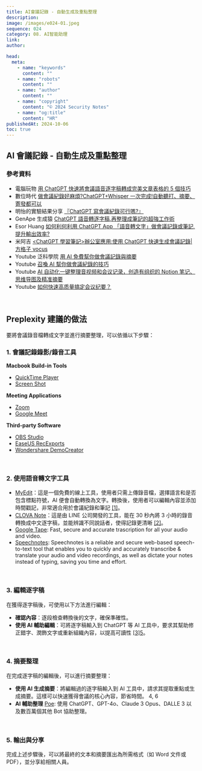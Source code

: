 ```yaml
---
title: AI會議記錄 - 自動生成及重點整理
description:
image: /images/e024-01.jpeg
sequence: 024
category: 08. AI智能助理
link:
author:

head:
  meta:
    - name: "keywords"
      content: ""
    - name: "robots"
      content: ""
    - name: "author"
      content: ""
    - name: "copyright"
      content: "© 2024 Security Notes"
    - name: "og:title"
      content: "HR"
publishedAt: 2024-10-06
toc: true
---
```


## AI 會議記錄 - 自動生成及重點整理

### 參考資料

- 電腦玩物 <a href="https://www.playpcesor.com/2023/03/chatgpt-note.html">用 ChatGPT 快速將會議語音逐字稿轉成完美文章表格的 5 個技巧</a>
- 數位時代 <a href="https://www.bnext.com.tw/article/75638/ai-chatgpt-whisper-meeting">做會議紀錄好麻煩?ChatGPT+Whisper 一次完成!自動聽打、摘要、寄發都可以</a>
- 明怡的實驗結果分享 <a href="https://medium.com/明怡觀點/chatgpt寫會議紀錄可行嗎-明怡的實驗結果分享-63a44b2a9798">『ChatGPT 寫會議紀錄可行嗎?』</a>
- GenApe 生成猿 <a href="https://www.genape.ai/zh-hant/blogs/chatgpt-transcript/">ChatGPT 語音轉逐字稿,再整理成筆記的超強工作術</a>
- Esor Huang <a href="https://www.thenewslens.com/article/189817"> 如何利何利用 ChatGPT App 「語音轉文字」做會議記錄或筆記,提升輸出效率?</a>
- 米阿吉 <a href="https://vocus.cc/article/63febefffd89780001064441"><ChatGPT 學習筆記>辦公室應用:使用 ChatGPT 快速生成會議記錄|方格子 vocus</a>
- Youtube 泛科學院 <a href="https://www.youtube.com/watch?v=ak1RpfetKDM">用 AI 免費幫你做會議記錄與摘要</a>
- Youtube <a href="https://www.youtube.com/watch?v=7swcUtvIuTA">召喚 AI 幫你做會議紀錄的技巧</a>
- Youtube <a href="https://www.youtube.com/watch?v=NZSz9G6D2Ss">AI 自动化一键整理音视频和会议记录，创造有组织的 Notion 笔记、思维导图及精准摘要</a>
- Youtube <a href="https://www.youtube.com/watch?v=Zilg1fQ9__0">如何快速高质量搞定会议纪要？</a>

<br>

## Preplexity 建議的做法

要將會議錄音檔轉成文字並進行摘要整理，可以依循以下步驟：

### **1. 會議記錄錄影/錄音工具**

**Macbook Build-in Tools**

- <a href="https://support.apple.com/zh-tw/guide/quicktime-player/welcome/mac">QuickTime Player</a>
- <a href="https://support.apple.com/zh-tw/guide/mac-help/mh26782/mac">Screen Shot</a>

**Meeting Applications**

- <a href="https://support.zoom.com/hc/en/article?id=zm_kb&sysparm_article=KB0063640">Zoom</a>
- <a href="https://support.google.com/meet/answer/9308681?hl=en">Google Meet</a>

**Third-party Software**

- <a href="https://sonix.ai/resources/how-to-record-a-zoom-meeting-with-obs/">OBS Studio</a>
- <a href="https://recorder.easeus.com/screen-recording-tips/how-to-record-online-meeting.html">EaseUS RecExports</a>
- <a href="https://democreator.wondershare.com/screen-recorder/record-a-zoom-meeting.html">Wondershare DemoCreator</a>

<br>

### **2. 使用語音轉文字工具**

- <a href="https://myedit.online/tw/photo-editor">MyEdit</a>：這是一個免費的線上工具，使用者只需上傳錄音檔，選擇語言和是否包含標點符號，AI 便會自動轉換為文字。轉換後，使用者可以編輯內容並添加時間戳記，非常適合用於會議紀錄和筆記 [[1]](https://tw.cyberlink.com/blog/audio-editing/2549/speech-to-text)。
- <a href="https://clovanote.line.me/home">CLOVA Note</a>：這是由 LINE 公司開發的工具，能在 30 秒內將 3 小時的錄音轉換成中文逐字稿，並能辨識不同說話者，使得記錄更清晰 [[2]](https://blog.104.com.tw/use-ai-for-meeting-minutes/)。
- <a href="https://goodtape.io/">Google Tape</a>: Fast, secure and accurate trascription for all your audio and video.
- <a href="https://speechnotes.co/files/guide/">Speechnotes</a>: Speechnotes is a reliable and secure web-based speech-to-text tool that enables you to quickly and accurately transcribe & translate your audio and video recordings, as well as dictate your notes instead of typing, saving you time and effort.

<br>

### **3. 編輯逐字稿**

在獲得逐字稿後，可使用以下方法進行編輯：

- **確認內容**：逐段檢查轉換後的文字，確保準確性。
- **使用 AI 輔助編輯**：可將逐字稿輸入到 ChatGPT 等 AI 工具中，要求其幫助修正錯字、潤飾文字或重新組織內容，以提高可讀性 [[3]](https://www.playpcesor.com/2023/03/chatgpt-note.html)[5](https://vocus.cc/article/64463a2ffd897800010e287c)。

<br>

### **4. 摘要整理**

在完成逐字稿的編輯後，可以進行摘要整理：

- **使用 AI 生成摘要**：將編輯過的逐字稿輸入到 AI 工具中，請求其提取重點或生成摘要。這樣可以快速獲得會議的核心內容，節省時間。
  4, 6
- **AI 輔助整理** <a href="https://poe.com/">Poe</a>: 使用 ChatGPT、GPT-4o、Claude 3 Opus、DALLE 3 以及數百萬個其他 Bot 協助整理。

<br>

### **5. 輸出與分享**

完成上述步驟後，可以將最終的文本和摘要匯出為所需格式（如 Word 文件或 PDF），並分享給相關人員。
